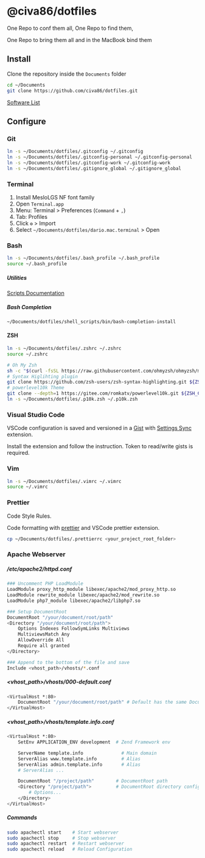 # @civa86/dotfiles

One Repo to conf them all, One Repo to find them,

One Repo to bring them all and in the MacBook bind them

## Install

Clone the repository inside the `Documents` folder

```bash
cd ~/Documents
git clone https://github.com/civa86/dotfiles.git
```

[Software List](./INSTALLME.md)

## Configure

### Git

```bash
ln -s ~/Documents/dotfiles/.gitconfig ~/.gitconfig
ln -s ~/Documents/dotfiles/.gitconfig-personal ~/.gitconfig-personal
ln -s ~/Documents/dotfiles/.gitconfig-work ~/.gitconfig-work
ln -s ~/Documents/dotfiles/.gitignore_global ~/.gitignore_global
```

### Terminal

1. Install MesloLGS NF font family
2. Open `Terminal.app`
3. Menu: Terminal > Preferences (`Command` + `,`)
4. Tab: Profiles
5. Click `⚙` > Import
6. Select `~/Documents/dotfiles/dario.mac.terminal` > Open

### Bash

```bash
ln -s ~/Documents/dotfiles/.bash_profile ~/.bash_profile
source ~/.bash_profile
```

##### Utilities

[Scripts Documentation](./SCRIPTS.md)

##### Bash Completion

```bash
~/Documents/dotfiles/shell_scripts/bin/bash-completion-install
```

#### ZSH

```bash
ln -s ~/Documents/dotfiles/.zshrc ~/.zshrc
source ~/.zshrc

# Oh My Zsh
sh -c "$(curl -fsSL https://raw.githubusercontent.com/ohmyzsh/ohmyzsh/master/tools/install.sh)"
# Syntax Higlihting plugin
git clone https://github.com/zsh-users/zsh-syntax-highlighting.git ${ZSH_CUSTOM:-~/.oh-my-zsh/custom}/plugins/zsh-syntax-highlighting
# powerlevel10k Theme
git clone --depth=1 https://gitee.com/romkatv/powerlevel10k.git ${ZSH_CUSTOM:-~/.oh-my-zsh/custom}/themes/powerlevel10k
ln -s ~/Documents/dotfiles/.p10k.zsh ~/.p10k.zsh
```

### Visual Studio Code

VSCode configuration is saved and versioned in a [Gist](https://gist.github.com/civa86/af53375e96402af0761d967643d8fb6e)
with [Settings Sync](https://marketplace.visualstudio.com/items?itemName=Shan.code-settings-sync) extension.

Install the extension and follow the instruction. Token to read/write gists is required.

### Vim

```bash
ln -s ~/Documents/dotfiles/.vimrc ~/.vimrc
source ~/.vimrc
```

### Prettier

Code Style Rules.

Code formatting with [prettier](https://prettier.io/) and VSCode prettier extension.

```bash
cp ~/Documents/dotfiles/.prettierrc <your_project_root_folder>
```

### Apache Webserver

##### /etc/apache2/httpd.conf

```bash
### Uncomment PHP LoadModule
LoadModule proxy_http_module libexec/apache2/mod_proxy_http.so
LoadModule rewrite_module libexec/apache2/mod_rewrite.so
LoadModule php7_module libexec/apache2/libphp7.so

### Setup DocumentRoot
DocumentRoot "/your/document/root/path"
<Directory "/your/document/root/path">
    Options Indexes FollowSymLinks Multiviews
    MultiviewsMatch Any
    AllowOverride All
    Require all granted
</Directory>

### Append to the bottom of the file and save
Include <vhost_path>/vhosts/*.conf
```

##### <vhost_path>/vhosts/000-default.conf

```bash
<VirtualHost *:80>
	DocumentRoot "/your/document/root/path" # Default has the same DocumentRoot of httpd.conf
</VirtualHost>
```

##### <vhost_path>/vhosts/template.info.conf

```bash
<VirtualHost *:80>
    SetEnv APPLICATION_ENV development  # Zend Framework env

    ServerName template.info              # Main domain
    ServerAlias www.template.info         # Alias
    ServerAlias admin.template.info       # Alias
    # ServerAlias ...

    DocumentRoot "/project/path"        # DocumentRoot path
    <Directory "/project/path">         # DocumentRoot directory configuration
        # Options...
    </Directory>
</VirtualHost>
```

##### Commands

```bash
sudo apachectl start    # Start webserver
sudo apachectl stop     # Stop webserver
sudo apachectl restart  # Restart webserver
sudo apachectl reload   # Reload Configuration
```
